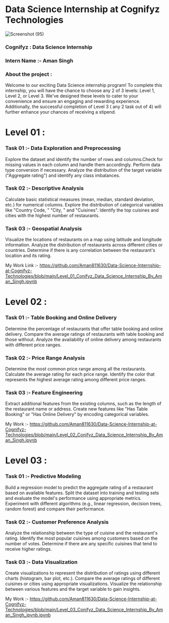 # Data Science Internship at Cognifyz Technologies
![Screenshot (95)](https://github.com/user-attachments/assets/dac98e4b-56fd-493d-8b49-ffabce524b27)

### Cognifyz : Data Science Internship
### Intern Name :- Aman Singh

### About the project :

Welcome to our exciting Data Science internship program! To complete this internship, you will have
the chance to choose any 2 of 3 levels: Level 1, Level 2, or Level 3. We've designed these levels to
cater to your convenience and ensure an engaging and rewarding experience. Additionally, the
successful completion of Level 3 ( any 2 task out of 4) will further enhance your chances of receiving
a stipend.


# Level 01 :

  ### Task 01 :- Data Exploration and Preprocessing

  Explore the dataset and identify the number of rows and columns.Check for missing values in each column and handle them accordingly.
  Perform data type conversion if necessary. Analyze the distribution of the target variable ("Aggregate rating") and identify any class imbalances.

### Task 02 :- Descriptive Analysis

Calculate basic statistical measures (mean, median, standard deviation, etc.) for numerical columns.
Explore the distribution of categorical variables like "Country Code, " "City, " and "Cuisines".
Identify the top cuisines and cities with the highest number of restaurants.



### Task 03 :- Geospatial Analysis

Visualize the locations of restaurants on a
map using latitude and longitude
information.
Analyze the distribution of restaurants
across different cities or countries.
Determine if there is any correlation
between the restaurant's location and its
rating.

My Work Link :- https://github.com/Aman811630/Data-Science-Internship-at-Cognifyz-Technologies/blob/main/Level_01_Conifyz_Data_Science_Internship_By_Aman_Singh.ipynb

# Level 02 :

### Task 01 :- Table Booking and Online Delivery

Determine the percentage of restaurants that
offer table booking and online delivery.
Compare the average ratings of restaurants
with table booking and those without.
Analyze the availability of online delivery
among restaurants with different price ranges.



### Task 02 :- Price Range Analysis

Determine the most common price range
among all the restaurants.
Calculate the average rating for each price
range.
Identify the color that represents the highest
average rating among different price ranges.


### Task 03 :- Feature Engineering

Extract additional features from the existing
columns, such as the length of the restaurant
name or address.
Create new features like "Has Table Booking"
or "Has Online Delivery" by encoding
categorical variables.

My Work :- https://github.com/Aman811630/Data-Science-Internship-at-Cognifyz-Technologies/blob/main/Level_02_Conifyz_Data_Science_Internship_By_Aman_Singh.ipynb



# Level 03 :

### Task 01 :-  Predictive Modeling

Build a regression model to predict the
aggregate rating of a restaurant based on
available features.
Split the dataset into training and testing sets
and evaluate the model's performance using
appropriate metrics.
Experiment with different algorithms (e.g.,
linear regression, decision trees, random
forest) and compare their performance.


### Task 02 :- Customer Preference Analysis

Analyze the relationship between the type of
cuisine and the restaurant's rating.
Identify the most popular cuisines among
customers based on the number of votes.
Determine if there are any specific cuisines
that tend to receive higher ratings.


### Task 03 :- Data Visualization

Create visualizations to represent the distribution
of ratings using different charts (histogram, bar
plot, etc.).
Compare the average ratings of different cuisines
or cities using appropriate visualizations.
Visualize the relationship between various
features and the target variable to gain insights.

My Work :- https://github.com/Aman811630/Data-Science-Internship-at-Cognifyz-Technologies/blob/main/Level_03_Conifyz_Data_Science_Internship_By_Aman_Singh_ipynb.ipynb
